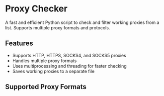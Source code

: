 # Proxy Checker

A fast and efficient Python script to check and filter working proxies from a list. Supports multiple proxy formats and protocols.

## Features
- Supports HTTP, HTTPS, SOCKS4, and SOCKS5 proxies
- Handles multiple proxy formats
- Uses multiprocessing and threading for faster checking
- Saves working proxies to a separate file

## Supported Proxy Formats
